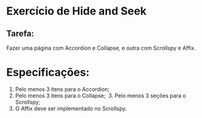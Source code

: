 # Exercício de Hide and Seek

## Tarefa:
Fazer uma página com Accordion e Collapse, e outra com Scrollspy e Affix.

# Especificações:
  1. Pelo menos 3 itens para o Accordion;
  2. Pelo menos 3 itens para o Collapse;
  3. Pelo menos 3 seções para o Scrollspy;
  4. O Affix deve ser implementado no Scrollspy.

### 
